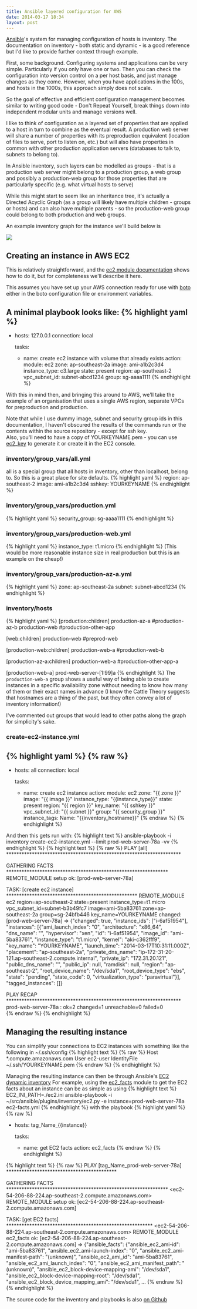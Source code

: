 ```yaml
---
title: Ansible layered configuration for AWS
date: 2014-03-17 18:34
layout: post
---
```

[Ansible](http://ansible.com/)'s system for managing configuration of hosts is
inventory. The documentation on inventory - both static and dynamic - is a 
good reference but I'd like to provide further context through example. 

First, some background. Configuring systems and applications can be very simple. Particularly
if you only have one or two. Then you can check the configuration into version control on a per
host basis, and just manage changes as they come. However, when you have applications in the
100s, and hosts in the 1000s, this approach simply does not scale.

So the goal of effective and efficient configuration management becomes similar to writing
good code - Don't Repeat Yourself, break things down into independent modular units and 
manage versions well. 

I like to think of configuration as a layered set of properties that are applied to a host
in turn to combine as the eventual result. A production web server will share a number of
properties with its preproduction equivalent (location of files to serve, port to listen on, 
etc.) but will also have properties in common with other production application servers 
(databases to talk to, subnets to belong to). 

In Ansible inventory, such layers can be modelled as groups - that is a production web
server might belong to a production group, a web group and possibly a production-web group
for those properties that are particularly specific (e.g. what virtual hosts to serve)

While this might start to seem like an inheritance tree, it's actually a Directed Acyclic 
Graph (as a group will likely have multiple children - groups or hosts) and can also have
multiple parents - so the production-web group could belong to both production and web
groups.

An example inventory graph for the instance we'll build below is
<div class="clearfix">
<img src="/images/inventory.png" class="img-thumbnail">
</div>

## Creating an instance in AWS EC2
This is relatively straightforward, and the [ec2 module documentation](http://docs.ansible.com/ec2_module.html#examples)
shows how to do it, but for completeness we'll describe it here. 

<div class="alert alert-info"><span class="glyphicon glyphicon-info-sign"></span>
This assumes you have set up your AWS connection ready for use
with <a href="http://boto.readthedocs.org/en/latest/boto_config_tut.html">boto</a>
either in the boto configuration file or environment variables.
</div>

A minimal playbook looks like:
{% highlight yaml %}
---
- hosts: 127.0.0.1
  connection: local

  tasks:
  - name: create ec2 instance with volume that already exists
    action: 
      module: ec2 
      zone: ap-southeast-2a
      image: ami-a1b2c3d4
      instance_type: c3.large
      state: present
      region: ap-southeast-2
      vpc_subnet_id: subnet-abcd1234
      group: sg-aaaa1111
{% endhighlight %}

With this in mind then, and bringing this around to AWS, we'll take the example of
an organisation that uses a single AWS region, separate VPCs for preproduction and 
production. 

<div class="alert alert-info"><span class="glyphicon glyphicon-info-sign"></span>
Note that while I use dummy image, subnet and security group ids in this documentation,
I haven't obscured the results of the commands run or the contents within the source
repository - except for ssh key.
</div>

<div class="alert alert-info"><span class="glyphicon glyphicon-info-sign"></span>
Also, you'll need to have a copy of YOURKEYNAME.pem - you can use 
<a href="http://docs.ansible.com/ec2_key_module.html">ec2_key</a> to generate it
or create it in the EC2 console.
</div>

### inventory/group_vars/all.yml
all is a special group that all hosts in inventory, other than localhost, belong to. 
So this is a great place for site defaults. 
{% highlight yaml %}
region: ap-southeast-2
image: ami-a1b2c3d4
sshkey: YOURKEYNAME
{% endhighlight %}

### inventory/group_vars/production.yml 
{% highlight yaml %}
security_group: sg-aaaa1111
{% endhighlight %}

### inventory/group_vars/production-web.yml
{% highlight yaml %}
instance_type: t1.micro
{% endhighlight %}
(This would be more reasonable instance size in real production but this is an example on the cheap!)

### inventory/group_vars/production-az-a.yml
{% highlight yaml %}
zone: ap-southeast-2a
subnet: subnet-abcd1234
{% endhighlight %}

### inventory/hosts
{% highlight yaml %}
[production:children]
production-az-a
#production-az-b
production-web
#production-other-app

[web:children]
production-web
#preprod-web

[production-web:children]
production-web-a
#production-web-b

[production-az-a:children]
production-web-a
#production-other-app-a

[production-web-a]
prod-web-server-[1:99]a
{% endhighlight %}
The `production-web-a` group shows a useful way of being able to create instances
in a specific availability zone without needing to know how many of them or their
exact names in advance (I know the Cattle Theory suggests that hostnames are a
thing of the past, but they often convey a lot of inventory information!)

I've commented out groups that would lead to other paths along the graph for
simplicity's sake.

### create-ec2-instance.yml
{% highlight yaml %}
{% raw %}
---
- hosts: all
  connection: local

  tasks:
  - name: create ec2 instance
    action: 
      module: ec2 
      zone: "{{ zone }}"
      image: "{{ image }}"
      instance_type: "{{instance_type}}"
      state: present
      region: "{{ region }}"
      key_name: "{{ sshkey }}"
      vpc_subnet_id: "{{ subnet }}"
      group: "{{ security_group }}"
      instance_tags: 
        Name: "{{inventory_hostname}}"
{% endraw %}
{% endhighlight %}

And then this gets run with:
{% highlight text %}
ansible-playbook -i inventory create-ec2-instance.yml --limit prod-web-server-78a -vv
{% endhighlight %}
{% highlight text %}
{% raw %}
PLAY [all] ******************************************************************** 

GATHERING FACTS *************************************************************** 
<prod-web-server-78a> REMOTE_MODULE setup
ok: [prod-web-server-78a]

TASK: [create ec2 instance] *************************************************** 
<prod-web-server-78a> REMOTE_MODULE ec2 region=ap-southeast-2 state=present instance_type=t1.micro vpc_subnet_id=subnet-b3b49fc7 image=ami-5ba83761 zone=ap-southeast-2a group=sg-24bfb446 key_name=YOURKEYNAME
changed: [prod-web-server-78a] => {"changed": true, "instance_ids": ["i-6af51954"], "instances": [{"ami_launch_index": "0", "architecture": "x86_64", "dns_name": "", "hypervisor": "xen", "id": "i-6af51954", "image_id": "ami-5ba83761", "instance_type": "t1.micro", "kernel": "aki-c362fff9", "key_name": "YOURKEYNAME", "launch_time": "2014-03-17T10:31:11.000Z", "placement": "ap-southeast-2a", "private_dns_name": "ip-172-31-20-121.ap-southeast-2.compute.internal", "private_ip": "172.31.20.121", "public_dns_name": "", "public_ip": null, "ramdisk": null, "region": "ap-southeast-2", "root_device_name": "/dev/sda1", "root_device_type": "ebs", "state": "pending", "state_code": 0, "virtualization_type": "paravirtual"}], "tagged_instances": []}

PLAY RECAP ******************************************************************** 
prod-web-server-78a        : ok=2    changed=1    unreachable=0    failed=0   
{% endraw %}
{% endhighlight %}

## Managing the resulting instance
You can simplify your connections to EC2 instances with something like the following in ~/.ssh/config
{% highlight text %}
{% raw %}
Host *.compute.amazonaws.com
User ec2-user
IdentityFile ~/.ssh/YOURKEYNAME.pem
{% endraw %}
{% endhighlight %}

Managing the resulting instance can then be through Ansible's 
[EC2 dynamic inventory](http://docs.ansible.com/intro_dynamic_inventory.html#example-aws-ec2-external-inventory-script)
For example, using the [ec2_facts](http://docs.ansible.com/ec2_facts_module.html)
module to get the EC2 facts about an instance can be as simple as using 
{% highlight text %}
EC2_INI_PATH=./ec2.ini ansible-playbook -i ~/src/ansible/plugins/inventory/ec2.py -e instance=prod-web-server-78a ec2-facts.yml
{% endhighlight %}
with the playbook
{% highlight yaml %}
{% raw %}
- hosts: tag_Name_{{instance}}

  tasks:
  - name: get EC2 facts
    action: ec2_facts
{% endraw %}
{% endhighlight %}

{% highlight text %}
{% raw %}
PLAY [tag_Name_prod-web-server-78a] ******************************************* 

GATHERING FACTS *************************************************************** 
<ec2-54-206-88-224.ap-southeast-2.compute.amazonaws.com> REMOTE_MODULE setup
ok: [ec2-54-206-88-224.ap-southeast-2.compute.amazonaws.com]

TASK: [get EC2 facts] ********************************************************* 
<ec2-54-206-88-224.ap-southeast-2.compute.amazonaws.com> REMOTE_MODULE ec2_facts
ok: [ec2-54-206-88-224.ap-southeast-2.compute.amazonaws.com] => {"ansible_facts": {"ansible_ec2_ami-id": "ami-5ba83761", "ansible_ec2_ami-launch-index": "0", "ansible_ec2_ami-manifest-path": "(unknown)", "ansible_ec2_ami_id": "ami-5ba83761", "ansible_ec2_ami_launch_index": "0", "ansible_ec2_ami_manifest_path": "(unknown)", "ansible_ec2_block-device-mapping-ami": "/dev/sda1", "ansible_ec2_block-device-mapping-root": "/dev/sda1", "ansible_ec2_block_device_mapping_ami": "/dev/sda1",  ...
{% endraw %}
{% endhighlight %}

The source code for the inventory and playbooks is also [on Github](https://github.com/willthames/ansible-ec2-example)
